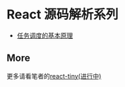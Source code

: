 # React 源码解析系列

- [任务调度的基本原理](./任务调度的基本原理.md)

## More

更多请看笔者的[react-tiny(进行中)](https://github.com/chenxiaoyao6228/js-rocks/blob/master/packages/react-tiny)
